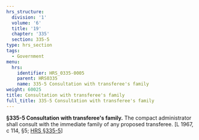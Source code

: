 ```yaml
---
hrs_structure:
  division: '1'
  volume: '6'
  title: '19'
  chapter: '335'
  section: 335-5
type: hrs_section
tags:
  - Government
menu:
  hrs:
    identifier: HRS_0335-0005
    parent: HRS0335
    name: 335-5 Consultation with transferee's family
weight: 60025
title: Consultation with transferee's family
full_title: 335-5 Consultation with transferee's family
---
```

**§335-5 Consultation with transferee's family.** The compact administrator shall consult with the immediate family of any proposed transferee. [L 1967, c 114, §5; [HRS §335-5](/title-19/chapter-335/section-335-5/)]